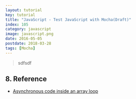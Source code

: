 ```yaml
---
layout: tutorial
key: tutorial
title: "JavaScript - Test JavaScript with Mocha(Draft)"
index: 105
category: javascript
image: javascript.png
date: 2016-05-05
postdate: 2018-03-28
tags: [Mocha]
---
```


> sdfsdf



## 8. Reference
* [Asynchronous code inside an array loop](https://codeburst.io/asynchronous-code-inside-an-array-loop-c5d704006c99)
